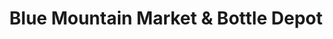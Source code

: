 ---
title: "Blue Mountain Market & Bottle Depot"
url: /coquitlam/blue-mountain-market-und-bottle-depot/
shop: Lebensmittel
---